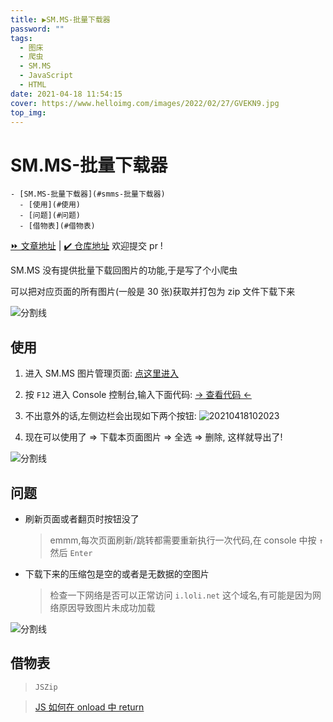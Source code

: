```yaml
---
title: ▶️SM.MS-批量下载器
password: ""
tags:
  - 图床
  - 爬虫
  - SM.MS
  - JavaScript
  - HTML
date: 2021-04-18 11:54:15
cover: https://www.helloimg.com/images/2022/02/27/GVEKN9.jpg
top_img:
---
```


# SM.MS-批量下载器

<!--
 * @?: *********************************************************************
 * @Author: Weidows
 * @LastEditors: Weidows
 * @LastEditTime: 2022-03-09 14:26:57
 * @FilePath: \Blog-private\source\_posts\tools\SM-MS-downloader.md
 * @Description:
 * @!: *********************************************************************
-->

```pullquote mindmap mindmap-md
- [SM.MS-批量下载器](#smms-批量下载器)
  - [使用](#使用)
  - [问题](#问题)
  - [借物表](#借物表)
```

[⏩ 文章地址](https://weidows.github.io/post/tools/SM-MS-downloader/) | [✔️ 仓库地址](https://github.com/Weidows-projects/awesome-image-collector) 欢迎提交 pr !

SM.MS 没有提供批量下载回图片的功能,于是写了个小爬虫

可以把对应页面的所有图片(一般是 30 张)获取并打包为 zip 文件下载下来

<a>![分割线](https://cdn.jsdelivr.net/gh/Weidows/Images/img/divider.png)</a>

## 使用

1. 进入 SM.MS 图片管理页面: [点这里进入](https://sm.ms/home/picture?page=1)

2. 按 `F12` 进入 Console 控制台,输入下面代码: [-> 查看代码 <-](https://cdn.jsdelivr.net/gh/Weidows-projects/awesome-image-collector/implements/SM.MS-collector.js)

3. 不出意外的话,左侧边栏会出现如下两个按钮:
   <img src="https://www.helloimg.com/images/2022/02/27/GVt2do.png" alt="20210418102023" />

4. 现在可以使用了 => 下载本页面图片 => 全选 => 删除, 这样就导出了!

<a>![分割线](https://cdn.jsdelivr.net/gh/Weidows/Images/img/divider.png)</a>

## 问题

- 刷新页面或者翻页时按钮没了

  > emmm,每次页面刷新/跳转都需要重新执行一次代码,在 console 中按 `↑` 然后 `Enter`

- 下载下来的压缩包是空的或者是无数据的空图片

  > 检查一下网络是否可以正常访问 `i.loli.net` 这个域名,有可能是因为网络原因导致图片未成功加载

<a>![分割线](https://cdn.jsdelivr.net/gh/Weidows/Images/img/divider.png)</a>

## 借物表

> `JSZip`

> [ JS 如何在 onload 中 return](https://blog.csdn.net/weixin_38361925/article/details/95099838?utm_source=app&app_version=4.5.8)

